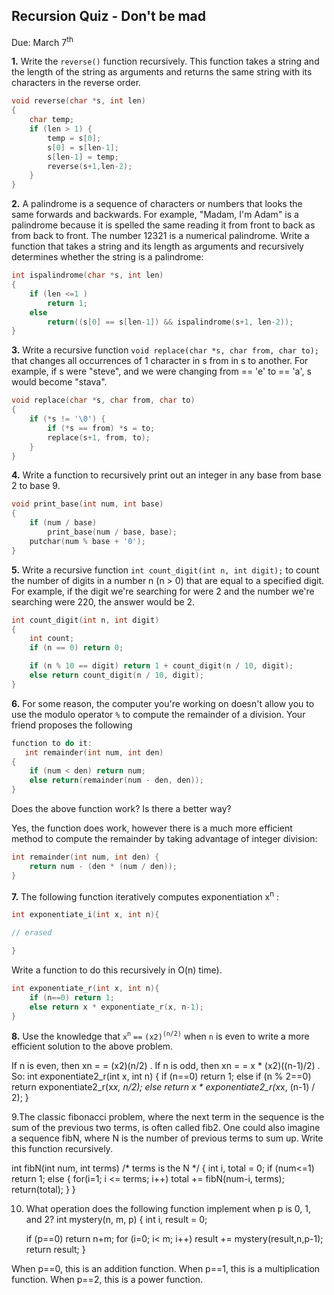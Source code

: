 ## Recursion Quiz - Don't be mad
Due: March 7<sup>th</sup>

**1.** Write the `reverse()` function recursively. This function takes a string and the length of the string as arguments and returns the same string with its characters in the reverse order.

```cpp
void reverse(char *s, int len)
{
	char temp;
	if (len > 1) {
		temp = s[0];
		s[0] = s[len-1];
		s[len-1] = temp;
		reverse(s+1,len-2);
	}
}
```

**2.** A palindrome is a sequence of characters or numbers that looks the same forwards and backwards. For example, "Madam, I'm Adam" is a palindrome because it is spelled the same reading it from front to back as from back to front. The number 12321 is a numerical palindrome. Write a function that takes a string and its length as arguments and recursively determines whether the string is a palindrome: 

```cpp
int ispalindrome(char *s, int len)
{
	if (len <=1 ) 
		return 1;
	else 
		return((s[0] == s[len-1]) && ispalindrome(s+1, len-2));
}
```

**3.** Write a recursive function `void replace(char *s, char from, char to);` that changes all occurrences of 1 character in s from in s to another. For example, if s were "steve", and we were changing from == 'e' to == 'a', s would become "stava".

```cpp
void replace(char *s, char from, char to)
{
	if (*s != '\0') {
		if (*s == from) *s = to;
		replace(s+1, from, to);
	}
}
```

**4.** Write a function to recursively print out an integer in any base from base 2 to 
base 9.

```cpp
void print_base(int num, int base)
{
	if (num / base) 
		print_base(num / base, base);
	putchar(num % base + '0');
}
```

**5.** Write a recursive function `int count_digit(int n, int digit);` to count the number of digits in a number n (n > 0) that are equal to a specified digit. For example, if the digit we're searching for were 2 and the number we're searching were 220, the answer would be 2.

```cpp
int count_digit(int n, int digit)
{
	int count;
	if (n == 0) return 0;

	if (n % 10 == digit) return 1 + count_digit(n / 10, digit);
	else return count_digit(n / 10, digit);
}
```

**6.** For some reason, the computer you're working on doesn't allow you to use the modulo operator `%` to compute the remainder of a division. Your friend proposes the following 

```cpp
function to do it: 
   int remainder(int num, int den)
{
	if (num < den) return num;
	else return(remainder(num - den, den));
}
```
    

Does the above function work? Is there a better way?

Yes, the function does work, however there is a much more efficient method to compute the remainder by taking advantage of integer division: 

```cpp
int remainder(int num, int den) {
	return num - (den * (num / den));
}
```

 
**7.** The following function iteratively computes exponentiation x<sup>n</sup> :

```cpp
int exponentiate_i(int x, int n){

// erased

}
```

Write a function to do this recursively in O(n) time).

```cpp
int exponentiate_r(int x, int n){
    if (n==0) return 1;
    else return x * exponentiate_r(x, n-1);
}
```

**8.** Use the knowledge that `x`<sup>`n`</sup> `==` `(x2)`<sup>`(n/2)`</sup> when `n` is even to write a more efficient 
solution to the above problem.

If n is even, then xn = = (x2)(n/2) . If n is odd, then xn = = x * (x2)((n-1)/2) . So: 
int exponentiate2_r(int x, int n)
{
	if (n==0) return 1;
	else if (n % 2==0) return exponentiate2_r(x*x, n/2);
	else return x * exponentiate2_r(x*x, (n-1) / 2);
}

 
9.The classic fibonacci problem, where the next term in the sequence is the sum of 
the previous two terms, is often called fib2. One could also imagine a sequence fibN, 
where N is the number of previous terms to sum up. Write this function recursively.

int fibN(int num, int terms)	/* terms is the N */
{
	int i, total = 0;
	if (num<=1) return 1;
	else {
		for(i=1; i <= terms; i++) total += fibN(num-i, terms);
		return(total);
	}
}

 

10. What operation does the following function implement when p is 0, 1, and 2? 
   int mystery(n, m, p)
{
	int i, result = 0;
	
	if (p==0) return n+m;
	for (i=0; i< m; i++) result += mystery(result,n,p-1);
	return result;
}

When p==0, this is an addition function. When p==1, this is a multiplication function. 
When p==2, this is a power function.


 

